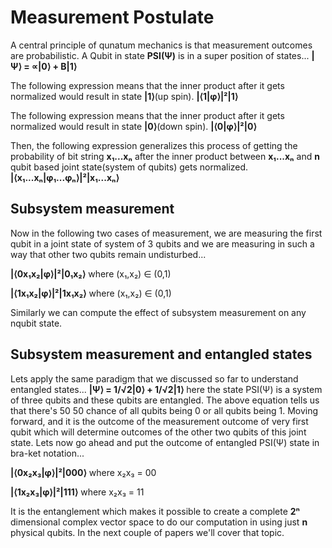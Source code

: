 # Measurement Postulate

A central principle of qunatum mechanics is that measurement outcomes are probabilistic.
A Qubit in state **PSI(Ψ)** is in a super position of states... **|Ψ⟩ = &prop;|0&rang; + &Beta;|1&rang;**

The following expression means that the inner product after it gets normalized would result in state **|1&rang;**(up spin).
**&vert;&lang;1|&phi;&rang;&vert;&sup2;|1&rang;**

The following expression means that the inner product after it gets normalized would result in state **|0&rang;**(down spin).
**&vert;&lang;0|&phi;&rang;&vert;&sup2;|0&rang;**

Then, the following expression generalizes this process of getting the probability of bit string **x&#8321;...x&#8345;** after the inner product between **x&#8321;...x&#8345;** and **n** qubit based joint state(system of qubits) gets normalized.  
**&vert;&lang;x&#8321;...x&#8345;|&phi;&#8321;...&phi;&#8345;&rang;&vert;&sup2;|x&#8321;...x&#8345;&rang;**

## Subsystem measurement
Now in the following two cases of measurement, we are measuring the first qubit in a joint state of system of 3 qubits and we are measuring in such a way that other two qubits remain undisturbed...

**&vert;&lang;0x&#8321;x&#8322;|&phi;&rang;&vert;&sup2;|0&#8321;x&#8322;&rang;**
where (x&#8321;,x&#8322;) &#8712; (0,1) 

**&vert;&lang;1x&#8321;x&#8322;|&phi;&rang;&vert;&sup2;|1x&#8321;x&#8322;&rang;**
where (x&#8321;,x&#8322;) &#8712; (0,1)
 
Similarly we can compute the effect of subsystem measurement on any nqubit state.

## Subsystem measurement and entangled states
Lets apply the same paradigm that we discussed so far to understand entangled states...
**|Ψ⟩ = 1/&#8730;2|0&rang; +  1/&#8730;2|1&rang;**
here the state PSI(Ψ) is a system of three qubits and these qubits are entangled. The above equation tells us that there's 50 50 chance of all qubits being 0 or all qubits being 1. Moving forward, and it is the outcome of the measurement outcome of very first qubit which will determine outcomes of the other two qubits of this joint state. Lets now go ahead and put the outcome of entangled PSI(Ψ) state in bra-ket notation...

**&vert;&lang;0x&#8322;x&#8323;|&phi;&rang;&vert;&sup2;|000&rang;**
where x&#8322;x&#8323; = 00

**&vert;&lang;1x&#8322;x&#8323;|&phi;&rang;&vert;&sup2;|111&rang;**
where x&#8322;x&#8323; = 11

It is the entanglement which makes it possible to create a complete **2&#8319;** dimensional complex vector space to do our computation in using just **n** physical qubits. In the next couple of papers we'll cover that topic.